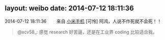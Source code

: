 layout: weibo
date: 2014-07-12 18:11:36
---
2014-07-12 18:11:36  &nbsp;&nbsp;&nbsp;&nbsp;&nbsp;&nbsp; 来自 <a href="http://app.weibo.com/t/feed/22zMnn" rel="nofollow">小米手机</a>
[可怜] 阿鸿，人说不作死就不会死！！
>  @xcv58_: 感觉 research 好苦逼，还是在工业界 coding 比较适合我。 ​​​
